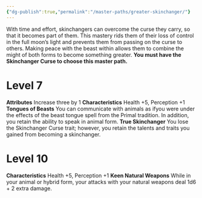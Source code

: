 ```yaml
---
{"dg-publish":true,"permalink":"/master-paths/greater-skinchanger/"}
---
```


With time and effort, skinchangers can overcome the curse they carry, so that it becomes part of them. This mastery rids them of their loss of control in the full moon’s light and prevents them from passing on the curse to others. Making peace with the beast within allows them to combine the might of both forms to become something greater.
**You must have the Skinchanger Curse to choose this master path.**
# Level 7
**Attributes** Increase three by 1
**Characteristics** Health +5, Perception +1
**Tongues of Beasts** You can communicate with animals as ifyou were under the effects of the beast tongue spell from the Primal tradition. In addition, you retain the ability to speak in animal form.
**True Skinchanger** You lose the Skinchanger Curse trait; however, you retain the talents and traits you gained from becoming a skinchanger.
# Level 10
**Characteristics** Health +5, Perception +1
**Keen Natural Weapons** While in your animal or hybrid form, your attacks with your natural weapons deal 1d6 + 2 extra damage.